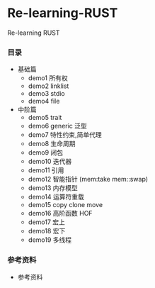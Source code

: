 # Re-learning-RUST
Re-learning RUST 

### 目录
- 基础篇
    - demo1 所有权 
    - demo2 linklist
    - demo3 stdio
    - demo4 file
- 中阶篇
    - demo5 trait
    - demo6 generic 泛型
    - demo7 特性约束,简单代理
    - demo8 生命周期
    - demo9 闭包
    - demo10 迭代器
    - demo11 引用
    - demo12 智能指针  (mem:take mem::swap)
    - demo13 内存模型
    - demo14 运算符重载
    - demo15 copy clone move
    - demo16 高阶函数 HOF
    - demo17 宏上  
    - demo18 宏下
    - demo19 多线程

### 参考资料
- 参考资料
